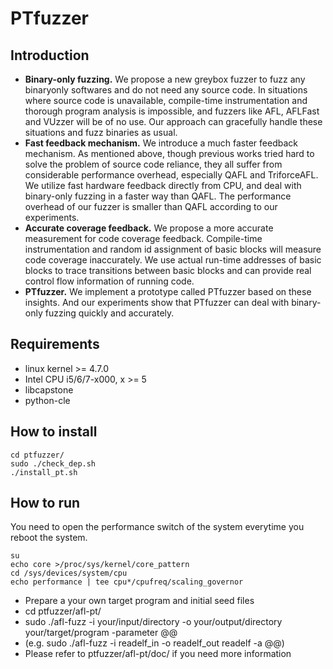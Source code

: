 # PTfuzzer

## Introduction

* **Binary-only fuzzing.** We propose a new greybox fuzzer to fuzz any binaryonly softwares and  do not need any source code. In situations where source code is unavailable, compile-time instrumentation and thorough program
analysis is impossible, and fuzzers like AFL, AFLFast and VUzzer will be of
no use. Our approach can gracefully handle these situations and fuzz binaries
as usual.
* **Fast feedback mechanism.** We introduce a much faster feedback mechanism. As mentioned above, though previous works tried hard to solve the problem of source code reliance, they all suffer from considerable performance overhead, especially QAFL and TriforceAFL. We utilize fast hardware feedback directly from CPU, and  deal with binary-only fuzzing in a faster way than QAFL. The performance overhead of our fuzzer is smaller than QAFL according to our experiments.
* **Accurate coverage feedback.** We propose a more accurate measurement for code coverage feedback. Compile-time instrumentation and random id assignment of basic blocks will measure code coverage inaccurately. We use actual run-time addresses of basic blocks to trace transitions between basic blocks and can provide real control flow information of running code.
* **PTfuzzer.** We implement a prototype called PTfuzzer based on these insights. And our experiments show that PTfuzzer can deal with binary-only fuzzing quickly and accurately.

## Requirements
* linux kernel >= 4.7.0
* Intel CPU i5/6/7-x000, x >= 5
* libcapstone
* python-cle

## How to install
```shell
cd ptfuzzer/
sudo ./check_dep.sh
./install_pt.sh
```
## How to run

You need to open the performance switch of the system everytime you reboot the system.
```
su
echo core >/proc/sys/kernel/core_pattern
cd /sys/devices/system/cpu
echo performance | tee cpu*/cpufreq/scaling_governor
```


* Prepare a your own target program and initial seed files
* cd ptfuzzer/afl-pt/
* sudo ./afl-fuzz -i your/input/directory -o your/output/directory your/target/program -parameter @@
* (e.g. sudo ./afl-fuzz -i readelf_in -o readelf_out readelf -a @@)
* Please refer to ptfuzzer/afl-pt/doc/ if you need more information
